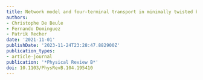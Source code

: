 ```yaml
---
title: Network model and four-terminal transport in minimally twisted bilayer graphene
authors:
- Christophe De Beule
- Fernando Dominguez
- Patrik Recher
date: '2021-11-01'
publishDate: '2023-11-24T23:28:47.882900Z'
publication_types:
- article-journal
publication: '*Physical Review B*'
doi: 10.1103/PhysRevB.104.195410
---
```

